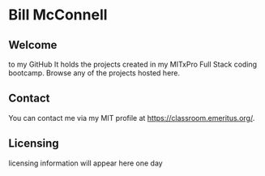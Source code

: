 # Bill McConnell

## Welcome
to my GitHub It holds the projects created in my MITxPro Full Stack coding bootcamp.
Browse any of the projects hosted here.

## Contact
You can contact me via my MIT profile at https://classroom.emeritus.org/. 

## Licensing
licensing information will appear here one day
